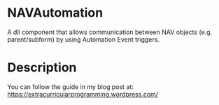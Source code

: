 # NAVAutomation
A dll component that allows communication between NAV objects (e.g. parent/subform) by using Automation Event triggers. 

# Description
You can follow the guide in my blog post at: https://extracurricularprogramming.wordpress.com/



